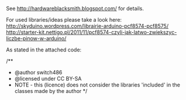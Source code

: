 See http://hardwareblacksmith.blogspot.com/ for details.

For used libraries/ideas please take a look here:
http://skyduino.wordpress.com/librairie-arduino-pcf8574-pcf8575/
http://starter-kit.nettigo.pl/2011/11/pcf8574-czyli-jak-latwo-zwiekszyc-liczbe-pinow-w-arduino/

As stated in the attached code: 

/**
 * @author switch486
 * @licensed under CC BY-SA
 * NOTE - this (licence) does not consider the libraries 'included' in the classes made by the author
 */
